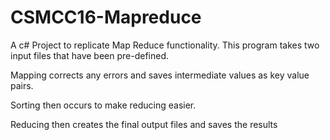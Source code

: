 # CSMCC16-Mapreduce
A c# Project to replicate Map Reduce functionality.
This program takes two input files that have been pre-defined.

Mapping corrects any errors and saves intermediate values as key value pairs.

Sorting then occurs to make reducing easier.

Reducing then creates the final output files and saves the results
